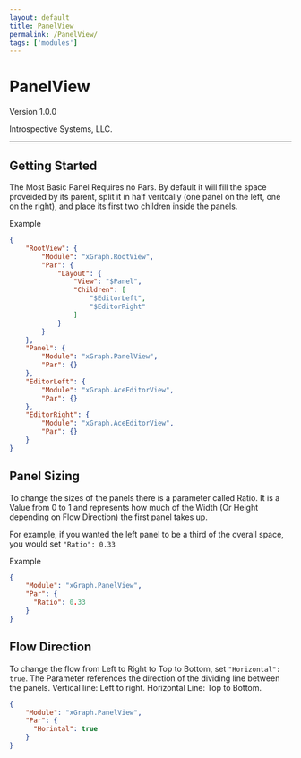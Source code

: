 ```yaml
---
layout: default
title: PanelView
permalink: /PanelView/
tags: ['modules']
---
```

# PanelView

Version 1.0.0

Introspective Systems, LLC.

---

## Getting Started

The Most Basic Panel Requires no Pars. By default it will fill the space proveided by its parent, split it in 
half veritcally (one panel on the left, one on the right), and place its first two children inside the panels.

Example

``` json
{
    "RootView": {
        "Module": "xGraph.RootView",
        "Par": {
            "Layout": {
                "View": "$Panel",
                "Children": [
                    "$EditorLeft",
                    "$EditorRight"
                ]
            }
        }
    },
    "Panel": {
        "Module": "xGraph.PanelView",
        "Par": {}
    },
    "EditorLeft": {
        "Module": "xGraph.AceEditorView",
        "Par": {}
    },
    "EditorRight": {
        "Module": "xGraph.AceEditorView",
        "Par": {}
    }
}
```

## Panel Sizing

To change the sizes of the panels there is a parameter called Ratio. It is a Value from 0 to 1 and represents 
how much of the Width (Or Height depending on Flow Direction) the first panel takes up.

For example, if you wanted the left panel to be a third of the overall space, you would set `"Ratio": 0.33`

Example

``` json
{
    "Module": "xGraph.PanelView",
    "Par": {
      "Ratio": 0.33
    }
}
```

## Flow Direction

To change the flow from Left to Right to Top to Bottom, set `"Horizontal": true`. The Parameter references 
the direction of the dividing line between the panels. Vertical line: Left to right. Horizontal Line: Top to 
Bottom.

``` json
{
    "Module": "xGraph.PanelView",
    "Par": {
      "Horintal": true
    }
}
```